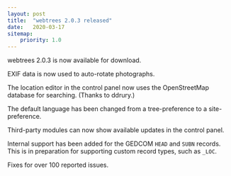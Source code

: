 ```yaml
---
layout: post
title:  "webtrees 2.0.3 released"
date:   2020-03-17
sitemap:
    priority: 1.0
---
```


webtrees 2.0.3 is now available for download.

EXIF data is now used to auto-rotate photographs.

The location editor in the control panel now uses the OpenStreetMap
database for searching.  (Thanks to ddrury.)

The default language has been changed from a tree-preference to a
site-preference.

Third-party modules can now show available updates in the control panel.

Internal support has been added for the GEDCOM `HEAD` and `SUBN` records.
This is in preparation for supporting custom record types, such as `_LOC`.

Fixes for over 100 reported issues.
